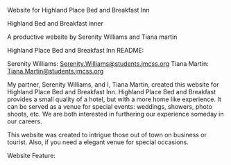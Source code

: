 Website for Highland Place Bed and Breakfast Inn

Highland Bed and Breakfast inner

A productive website by Serenity Williams and Tiana martin

Highland Place Bed and Breakfast Inn README:

Serenity Williams: Serenity.Williams@students.jmcss.org
Tiana Martin: Tiana.Martin@students.jmcss.org

My partner, Serenity Williams, and I, Tiana Martin, created this website for Highland Place Bed and Breakfast Inn. Highland Place Bed and Breakfast provides a small quality of a hotel, but with a more home like experience. It can be served as a venue for special events: weddings, showers, photo shoots, etc. We are both interested in furthering our experience someday in our careers.

This website was created to intrigue those out of town on business or tourist. Also, if you need a elegant venue for special occasions.

Website Feature:
